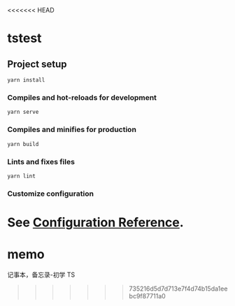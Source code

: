 <<<<<<< HEAD
# tstest


## Project setup
```
yarn install
```

### Compiles and hot-reloads for development
```
yarn serve
```

### Compiles and minifies for production
```
yarn build
```

### Lints and fixes files
```
yarn lint
```

### Customize configuration
See [Configuration Reference](https://cli.vuejs.org/config/).
=======
# memo
记事本，备忘录-初学 TS
>>>>>>> 735216d5d7d713e7f4d74b15da1eebc9f87711a0
